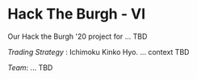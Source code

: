# Hack The Burgh - VI
Our Hack the Burgh '20 project for ... TBD 


*Trading Strategy* : Ichimoku Kinko Hyo. ... context TBD

*Team*: ... TBD
